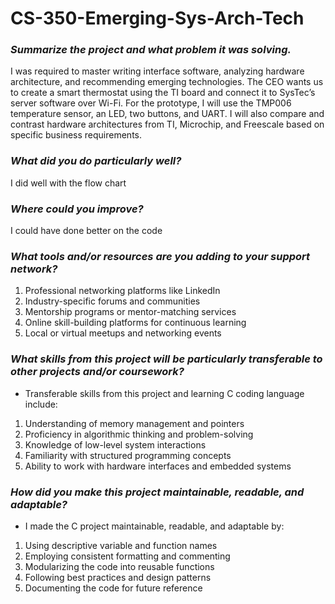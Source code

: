 # CS-350-Emerging-Sys-Arch-Tech

### *Summarize the project and what problem it was solving.* ###

I was required to master writing interface software, analyzing hardware architecture, and recommending emerging technologies. The CEO wants us to create a smart thermostat using the TI board and connect it to SysTec’s server software over Wi-Fi. For the prototype, I will use the TMP006 temperature sensor, an LED, two buttons, and UART. I will also compare and contrast hardware architectures from TI, Microchip, and Freescale based on specific business requirements.

### *What did you do particularly well?* ###

 I did well with the flow chart

### *Where could you improve?* ###

 I could have done better on the code

### *What tools and/or resources are you adding to your support network?* ###


1. Professional networking platforms like LinkedIn
2. Industry-specific forums and communities
3. Mentorship programs or mentor-matching services
4. Online skill-building platforms for continuous learning
5. Local or virtual meetups and networking events

### *What skills from this project will be particularly transferable to other projects and/or coursework?* ###

+ Transferable skills from this project and learning C coding language include:

1. Understanding of memory management and pointers
2. Proficiency in algorithmic thinking and problem-solving
3. Knowledge of low-level system interactions
4. Familiarity with structured programming concepts
5. Ability to work with hardware interfaces and embedded systems

### *How did you make this project maintainable, readable, and adaptable?* ###

+ I made the C project maintainable, readable, and adaptable by:
1. Using descriptive variable and function names
2. Employing consistent formatting and commenting
3. Modularizing the code into reusable functions
4. Following best practices and design patterns
5. Documenting the code for future reference
